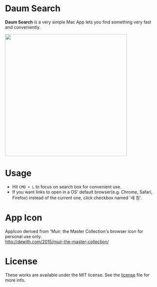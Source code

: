 # Daum Search

**Daum Search** is a very simple Mac App lets you find something very fast and conveniently.

<img src="https://raw.githubusercontent.com/likejazz/daum-search-mac-app/master/Screenshot.png" width="400" />

# Usage

- Hit `CMD + L` to focus on search box for convenient use.
- If you want links to open in a OS' default browser(e.g. Chrome, Safari, Firefox) instead of the current one, click checkbox named '새 창'.

# App Icon

AppIcon derived from 'Muir: the Master Collection's browser icon for personal use only.  
<http://dewith.com/2015/muir-the-master-collection/>

# License

These works are available under the MIT license. See the [license](LICENSE) file for more info.